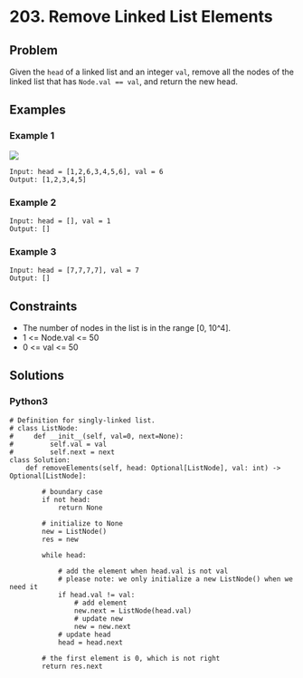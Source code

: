 # 203. Remove Linked List Elements

## Problem

Given the `head` of a linked list and an integer `val`, remove all the nodes of the linked list that has `Node.val == val`, and return the new head.

## Examples

### Example 1

![](https://assets.leetcode.com/uploads/2021/03/06/removelinked-list.jpg)

```
Input: head = [1,2,6,3,4,5,6], val = 6
Output: [1,2,3,4,5]
```

### Example 2

```
Input: head = [], val = 1
Output: []
```

### Example 3

```
Input: head = [7,7,7,7], val = 7
Output: []
```

## Constraints

* The number of nodes in the list is in the range [0, 10^4].
* 1 <= Node.val <= 50
* 0 <= val <= 50

## Solutions

### Python3

```
# Definition for singly-linked list.
# class ListNode:
#     def __init__(self, val=0, next=None):
#         self.val = val
#         self.next = next
class Solution:
    def removeElements(self, head: Optional[ListNode], val: int) -> Optional[ListNode]:
        
        # boundary case
        if not head:
            return None
        
        # initialize to None
        new = ListNode()
        res = new
        
        while head:
            
            # add the element when head.val is not val
            # please note: we only initialize a new ListNode() when we need it
            if head.val != val:
                # add element
                new.next = ListNode(head.val)
                # update new
                new = new.next
            # update head
            head = head.next
        
        # the first element is 0, which is not right
        return res.next
```
